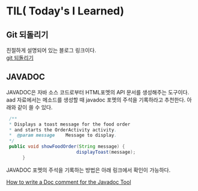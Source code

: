 # TIL( Today's I Learned)
## Git 되돌리기
 친절하게 설명되어 있는 블로그 링크이다.  
  [git 되돌리기](http://www.devpools.kr/2017/01/31/%EA%B0%9C%EB%B0%9C%EB%B0%94%EB%B3%B4%EB%93%A4-1%ED%99%94-git-back-to-the-future)
  
## JAVADOC 
 JAVADOC은 자바 소스 코드로부터 HTML포멧의 API 문서를 생성해주는 도구이다.
 aad 자료에서는 메소드를 생성할 때 javadoc 포멧의 주석을 기록하라고 추천한다.
 아래와 같이 쓸 수 있다.
 ```Java
  /**
  * Displays a toast message for the food order
  * and starts the OrderActivity activity.
  *	 @param message    Message to display.
  */
  public void showFoodOrder(String message)	{
  			               displayToast(message);
       }
 ```
 
 JAVADOC 포멧의 주석을 기록하는 방법은 아래 링크에서 확인이 가능하다.
 
 [How to write a Doc comment for the Javadoc Tool](http://www.oracle.com/technetwork/articles/java/index-137868.html)
 

